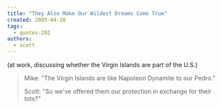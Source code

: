 ```yaml
---
title: "They Also Make Our Wildest Dreams Come True"
created: 2005-04-20
tags: 
  - quotes-292
authors: 
  - scott
---
```


(at work, discussing whether the Virgin Islands are part of the U.S.)

> Mike: "The Virgin Islands are like Napoleon Dynamite to our Pedro."
> 
> Scott: "So we've offered them our protection in exchange for their tots?"
